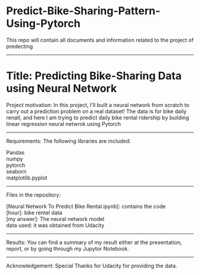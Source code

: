 # Predict-Bike-Sharing-Pattern-Using-Pytorch
This repo will contain all documents and information related to the project of predecting 

--------------------------------------------------------------------------------------------------

# Title: Predicting Bike-Sharing Data using Neural Network

Project motivation: In this project, I'll built a neural network from scratch to carry out a prediction problem on a real dataset! The data is for bike daily renatl, and here I am trying to predict daily bike rental ridership by building linear regression neural netwrok using Pytorch

------------------------------------------------------------------------------------------------------------------

Requirements: The following libraries are included:

Pandas</br>
numpy</br>
pytorch</br>
seaborn</br>
matplotlib.pyplot

----------------------------------------------------------------------------------

Files in the repository:

[Neural Network To Predict Bike Rental.ipynb]: contains the code </br>
[hour]: bike rentel data</br>
[my answer]: The neural network model</br>
data used: it was obtained from Udacity

-------------------------------------------------------------------------

Results: You can find a summary of my result either at the presentation, report, or by going through my Jupytor Notebook.

------------------------------------------------------------------

Acknowledgement: Special Thanks for Udacity for providing the data.
